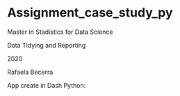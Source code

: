 # Assignment_case_study_py
Master in Stadistics for Data Science

Data Tidying and Reporting 

2020


Rafaela Becerra

App create in Dash Python: 
